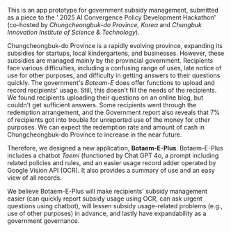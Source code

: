 This is an app prototype for government subsidy management, submitted as a piece to the ' 2025 AI Convergence Policy Development Hackathon' (co-hosted by _Chungcheongbuk-do Province, Korea_ and _Chungbuk Innovation Institute of Science & Technology_).

Chungcheongbuk-do Province is a rapidly evolving province, expanding its subsidies for startups, local kindergartens, and businesses. However, these subsidies are managed mainly by the provincial government. Recipients face various difficulties, including a confusing range of uses, late notice of use for other purposes, and difficulty in getting answers to their questions quickly.
The government's _Boteam-E_ does offer functions to upload and record recipients' usage. Still, this doesn't fill the needs of the recipients. We found recipients uploading their questions on an online blog, but couldn't get sufficient answers.
Some recipients went through the redemption arrangement, and the Government report also reveals that 7% of recipients got into trouble for unreported use of the money for other purposes. We can expect the redemption rate and amount of cash in Chungcheongbuk-do Province to increase in the near future.

Therefore, we designed a new application, **Botaem-E-Plus**.
Botaem-E-Plus includes a chatbot _Taemi_ (functioned by Chat GPT 4o, a prompt including related policies and rules, and an easier usage record adder operated by Google Vision API (OCR). It also provides a summary of use and an easy view of all records.

We believe Botaem-E-Plus will make recipients' subsidy management easier (can quickly report subsidy usage using OCR, can ask urgent questions using chatbot), will lessen subsidy usage-related problems (e.g., use of other purposes) in advance, and lastly have expandability as a government governance.

